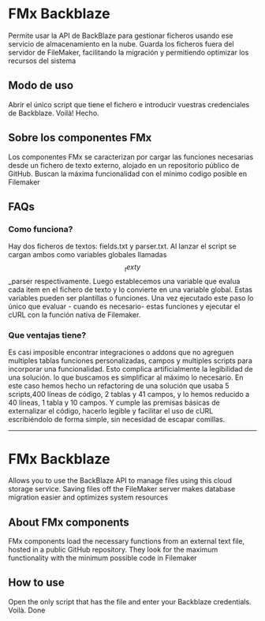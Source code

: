 # FMx Backblaze
Permite usar la API de BackBlaze para gestionar ficheros usando ese servicio de almacenamiento en la nube. Guarda los ficheros fuera del servidor de FileMaker, facilitando la migración y permitiendo optimizar los recursos del sistema

## Modo de uso
Abrir el único script que tiene el fichero e introducir vuestras credenciales de Backblaze. Voilà! Hecho.

## Sobre los componentes FMx
Los componentes FMx se caracterizan por cargar las funciones necesarias desde un fichero de texto externo, alojado en un repositorio público de GitHub. Buscan la máxima funcionalidad con el mínimo codigo posible en Filemaker

## FAQs
### Como funciona?
Hay dos ficheros de textos: fields.txt y parser.txt. Al lanzar el script se cargan ambos como variables globales llamadas $$_text y $$_parser respectivamente. Luego establecemos una variable que evalua cada item en el fichero de texto y lo convierte en una variable global. Estas variables pueden ser plantillas o funciones.
Una vez ejecutado este paso lo único que evaluar - cuando es necesario- estas funciones y ejecutar el cURL con la función nativa de Filemaker.
### Que ventajas tiene?
Es casi imposible encontrar integraciones o addons que no agreguen multiples tablas funciones personalizadas, campos y multiples scripts para incorporar una funcionalidad. Esto complica artificialmente la legibilidad de una solución. lo que buscamos es simplificar al máximo lo necesario. En este caso hemos hecho un refactoring de una solución que usaba 5 scripts,400 líneas de código, 2 tablas y 41 campos, y lo hemos reducido a 40 líneas, 1 tabla y 10 campos. Y cumple las premisas básicas de externalizar el código, hacerlo legible y facilitar el uso de cURL escribiéndolo de forma simple, sin necesidad de escapar comillas.


----------------
# FMx Backblaze
Allows you to use the BackBlaze API to manage files using this cloud storage service. Saving files off the FileMaker server makes database migration easier and optimizes system resources
## About FMx components
FMx components load the necessary functions from an external text file, hosted in a public GitHub repository. They look for the maximum functionality with the minimum possible code in Filemaker
## How to use
Open the only script that has the file and enter your Backblaze credentials. Voilà. Done
